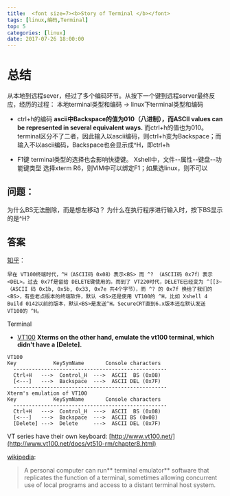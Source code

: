```yaml
---
title:  <font size=7><b>Story of Terminal </b></font>
tags: [linux,编码,Terminal]   
top: 5
categories: [linux]   
date: 2017-07-26 18:00:00
---
```


# 总结
从本地到远程sever，经过了多个编码环节。从按下一个键到远程server最终反应，经历的过程：
本地terminal类型和编码 -> linux下terminal类型和编码 
+ ctrl+h的编码
**ascii中Backspace的值为010（八进制），而ASCII values can be represented in several equivalent ways.**
而ctrl+h的值也为010。
terminal区分不了二者，因此输入以ascii编码，则ctrl+h变为Backspace；而输入不以ascii编码，Backspace也会显示成^H，即ctrl+h
<!-- more -->
+ F1键
terminal类型的选择也会影响快捷键。
Xshell中，文件--属性--键盘--功能键类型 选择xterm R6，则VIM中可以绑定F1；如果选linux，则不可以


## 问题：
为什么BS无法删除，而是想左移动？
为什么在执行程序进行输入时，按下BS显示的是^H?

## 答案
   [知乎](https://www.zhihu.com/question/23550774/answer/132576876)：
``` 
早在 VT100终端时代，^H（ASCII码 0x08）表示<BS> 而 ^? （ASCII码 0x7f）表示<DEL>。过去 0x7f是留给 DELETE键使用的。而到了 VT220时代，DELETE已经变为 ^[[3~ （ASCII 码 0x1b, 0x5b, 0x33, 0x7e 共4个字节），而 ^? 的 0x7f 换给了我们的<BS>，有些老点版本的终端软件，默认 <BS>还是使用 VT100的 ^H，比如 Xshell 4 Build 0142以前的版本，默认<BS>是发送^H。SecureCRT直到6.x版本还在默认发送 VT100的 ^H。
```


Terminal
+ [VT100](http://www.ibb.net/~anne/keyboard.html)
**Xterms on the other hand, emulate the vt100 terminal, which didn't have a [Delete].**
```
VT100
Key            KeySymName       Console characters
  --------------------------------------------------
  Ctrl+H   --->  Control_H  --->  ASCII  BS (0x08)
  [<---]   --->  Backspace  --->  ASCII DEL (0x7F)
  --------------------------------------------------
Xterm's emulation of VT100
Key            KeySymName       Console characters
  --------------------------------------------------
  Ctrl+H   --->  Control_H  --->  ASCII  BS (0x08)
  [<---]   --->  Backspace  --->  ASCII BS (0x08)
  [Delete] --->  Delete     --->  ASCII DEL (0x7F)
```
VT series have their own keyboard: [http://www.vt100.net/](http://www.vt100.net/docs/vt510-rm/chapter8.html)


[wikipedia](https://en.wikipedia.org/wiki/Computer_terminal):
   >A personal computer can run** terminal emulator** software that replicates the function of a terminal, sometimes allowing concurrent use of local programs and access to a distant terminal host system.
